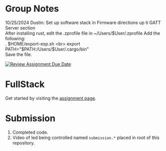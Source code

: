 # Group Notes
10/25/2024 Dustin: Set up software stack in Firmware directions up ti GATT Server section<br>
After installing rust, edit the .zprofile file in ~/Users/$User/.zprofile
Add the following: <br>
    . $HOME/export-esp.sh <br>
    export PATH="$PATH:/Users/$User/.cargo/bin" <br>
Save the file. <br>


[![Review Assignment Due Date](https://classroom.github.com/assets/deadline-readme-button-22041afd0340ce965d47ae6ef1cefeee28c7c493a6346c4f15d667ab976d596c.svg)](https://classroom.github.com/a/JnoXW8hh)
# FullStack

Get started by visiting the [assignment page](https://ece-196.github.io/docs/assignments/full-stack).

# Submission

1. Completed code.
1. Video of led being controlled named `submission.*` placed in root of this repository.
